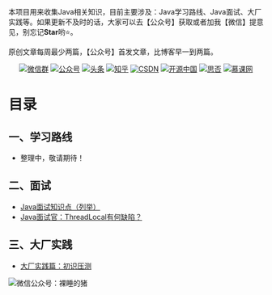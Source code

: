 本项目用来收集Java相关知识，目前主要涉及：Java学习路线、Java面试、大厂实践等。如果更新不及时的话，大家可以去【公众号】获取或者加我【微信】提意见，别忘记**Star**哟⭐️。

原创文章每周最少两篇，【公众号】首发文章，比博客早一到两篇。

<p align="center">
  <a href="#微信"><img src="https://img.shields.io/badge/weChat-%E5%AD%A6%E4%B9%A0%E7%BE%A4-green" alt="微信群"></a>
  <a href="#公众号"><img src="https://img.shields.io/badge/%E5%85%AC%E4%BC%97%E5%8F%B7-%E7%8C%AA%E5%93%A5Java-pink" alt="公众号"></a>
  <a href="https://www.toutiao.com/c/user/59146022071/#mid=1626359104672775"><img src="https://img.shields.io/badge/ByteDance-%E5%A4%B4%E6%9D%A1-red" alt="头条"></a>
  <a href="https://www.zhihu.com/people/pig66/posts"><img src="https://img.shields.io/badge/zhihu-%E7%9F%A5%E4%B9%8E-blue" alt="知乎"></a>
  <a href="https://pig66.blog.csdn.net"><img src="https://img.shields.io/badge/csdn-CSDN-orange" alt="CSDN"></a>
  <a href="https://my.oschina.net/pig66"><img src="https://img.shields.io/badge/oschina-%E5%BC%80%E6%BA%90%E4%B8%AD%E5%9B%BD-green" alt="开源中国"></a>
  <a href="https://segmentfault.com/u/pig66/articles"><img src="https://img.shields.io/badge/segmentfault-%E6%80%9D%E5%90%A6-darkgreen" alt="思否"></a>
  <a href="https://www.imooc.com/u/7810820/articles"><img src="https://img.shields.io/badge/mooc-%E6%85%95%E8%AF%BE%E7%BD%91-red" alt="慕课网"></a>
</p>

# 目录

## 一、学习路线
- 整理中，敬请期待！

## 二、面试
- [Java面试知识点（列举）](https://mp.weixin.qq.com/s/WVmcZeKiQIDoa6m1M2cSWA)
- [Java面试官：ThreadLocal有何缺陷？](https://mp.weixin.qq.com/s/NZUQNO3BmfdvY-6plmZ-qw)

## 三、大厂实践
- [大厂实践篇：初识压测](https://mp.weixin.qq.com/s/rIIoEM8cccW3PWmimUJmNQ)
  
<a name="微信"></a>  <a name="公众号"></a>

![微信公众号：裸睡的猪](https://img-blog.csdnimg.cn/20210115181157556.png)
